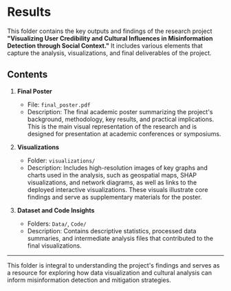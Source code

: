 # Results

This folder contains the key outputs and findings of the research project **"Visualizing User Credibility and Cultural Influences in Misinformation Detection through Social Context."** It includes various elements that capture the analysis, visualizations, and final deliverables of the project.

## Contents

1. **Final Poster**  
   - File: `final_poster.pdf`  
   - Description: The final academic poster summarizing the project's background, methodology, key results, and practical implications. This is the main visual representation of the research and is designed for presentation at academic conferences or symposiums.  

2. **Visualizations**  
   - Folder: `visualizations/`  
   - Description: Includes high-resolution images of key graphs and charts used in the analysis, such as geospatial maps, SHAP visualizations, and network diagrams, as well as links to the deployed interactive visualizations. These visuals illustrate core findings and serve as supplementary materials for the poster.  

3. **Dataset and Code Insights**  
   - Folders: `Data/`, `Code/`  
   - Description: Contains descriptive statistics, processed data summaries, and intermediate analysis files that contributed to the final visualizations.  

---

This folder is integral to understanding the project's findings and serves as a resource for exploring how data visualization and cultural analysis can inform misinformation detection and mitigation strategies.